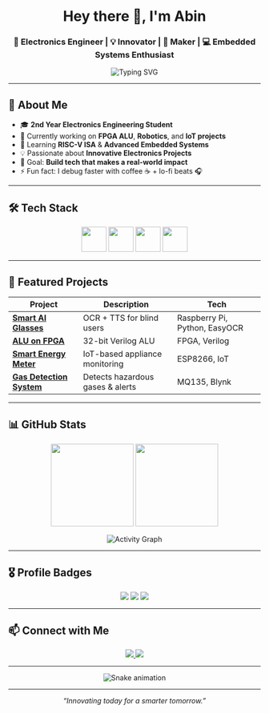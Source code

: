 <!-- WELCOME SECTION -->
<h1 align="center">Hey there 👋, I'm Abin</h1>
<h3 align="center">🚀 Electronics Engineer | 💡 Innovator | 🔧 Maker | 💻 Embedded Systems Enthusiast</h3>

<p align="center">
  <img src="https://readme-typing-svg.demolab.com?font=Fira+Code&pause=1000&color=00F7FF&center=true&vCenter=true&width=435&lines=Turning+Ideas+into+Reality;FPGA+%7C+IoT+%7C+Robotics;Always+Building+Cool+Stuff" alt="Typing SVG" />
</p>

---

<!-- ABOUT ME -->
## 🌟 About Me
- 🎓 **2nd Year Electronics Engineering Student**
- 🔭 Currently working on **FPGA ALU**, **Robotics**, and **IoT projects**
- 🌱 Learning **RISC-V ISA** & **Advanced Embedded Systems**
- 💡 Passionate about **Innovative Electronics Projects**
- 🎯 Goal: **Build tech that makes a real-world impact**
- ⚡ Fun fact: I debug faster with coffee ☕ + lo-fi beats 🎧

---

<!-- TECH STACK -->
## 🛠️ Tech Stack
<p align="center">
  <!-- Programming -->
  <img src="https://skillicons.dev/icons?i=c,python,verilog" height="50"/>
  <!-- Electronics -->
  <img src="https://skillicons.dev/icons?i=arduino,raspberrypi" height="50"/>
  <!-- Tools -->
  <img src="https://skillicons.dev/icons?i=git,github,linux" height="50"/>
  <!-- Others -->
  <img src="https://skillicons.dev/icons?i=matlab,vscode" height="50"/>
</p>

---

<!-- PROJECTS -->
## 📌 Featured Projects
| Project | Description | Tech |
|---------|-------------|------|
| [**Smart AI Glasses**](#) | OCR + TTS for blind users | Raspberry Pi, Python, EasyOCR |
| [**ALU on FPGA**](#) | 32-bit Verilog ALU | FPGA, Verilog |
| [**Smart Energy Meter**](#) | IoT-based appliance monitoring | ESP8266, IoT |
| [**Gas Detection System**](#) | Detects hazardous gases & alerts | MQ135, Blynk |

---

<!-- STATS SECTION -->
## 📊 GitHub Stats
<p align="center">
  <img src="https://github-readme-stats.vercel.app/api?username=AbinAb&show_icons=true&theme=radical" height="165" />
  <img src="https://github-readme-streak-stats.herokuapp.com/?user=AbinAb&theme=radical" height="165" />
</p>

<p align="center">
  <img src="https://github-readme-activity-graph.vercel.app/graph?username=AbinAb&theme=tokyo-night" alt="Activity Graph"/>
</p>

---

<!-- FUN BADGES -->
## 🎖️ Profile Badges
<p align="center">
  <img src="https://komarev.com/ghpvc/?username=AbinAb&label=Profile+Views&color=blue&style=for-the-badge" />
  <img src="https://img.shields.io/github/followers/AbinAb?label=Followers&style=for-the-badge&color=brightgreen" />
  <img src="https://img.shields.io/github/stars/AbinAb?label=Stars&style=for-the-badge&color=yellow" />
</p>

---

<!-- CONNECT SECTION -->
## 📫 Connect with Me
<p align="center">
  <a href="https://linkedin.com/in/abinab" target="_blank">
    <img src="https://img.shields.io/badge/LinkedIn-%230077B5.svg?style=for-the-badge&logo=linkedin&logoColor=white"/>
  </a>
  <a href="mailto:abinab@example.com">
    <img src="https://img.shields.io/badge/Email-%23D14836.svg?style=for-the-badge&logo=gmail&logoColor=white"/>
  </a>
</p>

---

<p align="center">
  <img src="https://github.com/AbinAb/AbinAb/blob/output/github-contribution-grid-snake.svg" alt="Snake animation" />
</p>

---

<p align="center">
  <i>“Innovating today for a smarter tomorrow.”</i>
</p>
